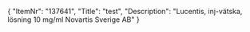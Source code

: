 {
  "ItemNr": "137641",
  "Title": "test",
  "Description": "Lucentis, inj-vätska, lösning 10 mg/ml Novartis Sverige AB"
}